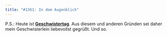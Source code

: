 ```yaml
---
title: "#1361: In dem Augenblick"
---
```


P.S.:
Heute ist <a href="http://www.fonflatter.de/kalender"><strong>Geschwistertag</strong></a>. Aus diesem und anderen Gründen sei daher mein Geschwisterlein liebevollst gegrüßt. 
Und so.

